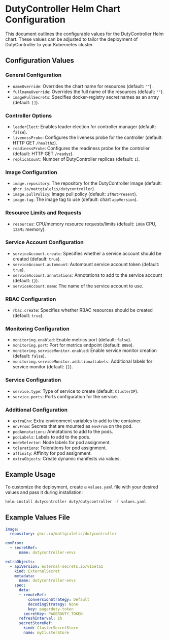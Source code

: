 # DutyController Helm Chart Configuration

This document outlines the configurable values for the DutyController Helm chart. These values can be adjusted to tailor the deployment of DutyController to your Kubernetes cluster.

## Configuration Values

### General Configuration

- `nameOverride`: Overrides the chart name for resources (default: `""`).
- `fullnameOverride`: Overrides the full name of the resources (default: `""`).
- `imagePullSecrets`: Specifies docker-registry secret names as an array (default: `[]`).

### Controller Options

- `leaderElect`: Enables leader election for controller manager (default: `false`).
- `livenessProbe`: Configures the liveness probe for the controller (default: HTTP GET `/healthz`).
- `readinessProbe`: Configures the readiness probe for the controller (default: HTTP GET `/readyz`).
- `replicaCount`: Number of DutyController replicas (default: `1`).

### Image Configuration

- `image.repository`: The repository for the DutyController image (default: `ghcr.io/mattgialelis/dutycontroller`).
- `image.pullPolicy`: Image pull policy (default: `IfNotPresent`).
- `image.tag`: The image tag to use (default: chart `appVersion`).

### Resource Limits and Requests

- `resources`: CPU/memory resource requests/limits (default: `100m` CPU, `128Mi` memory).

### Service Account Configuration

- `serviceAccount.create`: Specifies whether a service account should be created (default: `true`).
- `serviceAccount.automount`: Automount service account token (default: `true`).
- `serviceAccount.annotations`: Annotations to add to the service account (default: `{}`).
- `serviceAccount.name`: The name of the service account to use.

### RBAC Configuration

- `rbac.create`: Specifies whether RBAC resources should be created (default: `true`).

### Monitoring Configuration

- `monitoring.enabled`: Enable metrics port (default: `false`).
- `monitoring.port`: Port for metrics endpoint (default: `8080`).
- `monitoring.serviceMonitor.enabled`: Enable service monitor creation (default: `false`).
- `monitoring.serviceMonitor.additionalLabels`: Additional labels for service monitor (default: `{}`).

### Service Configuration

- `service.type`: Type of service to create (default: `ClusterIP`).
- `service.ports`: Ports configuration for the service.

### Additional Configuration

- `extraEnv`: Extra environment variables to add to the container.
- `envFrom`: Secrets that are mounted as `envFrom` on the pod.
- `podAnnotations`: Annotations to add to the pods.
- `podLabels`: Labels to add to the pods.
- `nodeSelector`: Node labels for pod assignment.
- `tolerations`: Tolerations for pod assignment.
- `affinity`: Affinity for pod assignment.
- `extraObjects`: Create dynamic manifests via values.

## Example Usage

To customize the deployment, create a `values.yaml` file with your desired values and pass it during installation:

```bash
helm install dutycontroller duty/dutycontroller -f values.yaml
```


## Example Values File

```yaml
image:
  repository: ghcr.io/mattgialelis/dutycontroller

envFrom:
  - secretRef:
      name: dutycontroller-envs

extraObjects:
  - apiVersion: external-secrets.io/v1beta1
    kind: ExternalSecret
    metadata:
      name: dutycontroller-envs
    spec:
      data:
      - remoteRef:
          conversionStrategy: Default
          decodingStrategy: None
          key: pagerduty-token
        secretKey: PAGERDUTY_TOKEN
      refreshInterval: 1h
      secretStoreRef:
        kind: ClusterSecretStore
        name: myClusterStore
```
